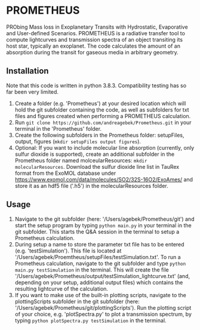 # PROMETHEUS
PRObing Mass loss in Exoplanetary Transits with Hydrostatic, Evaporative and User-defined Scenarios.
PROMETHEUS is a radiative transfer tool to compute lightcurves and transmission spectra of an object
transiting its host star, typically an exoplanet. The code calculates the amount of an absorption during
the transit for gaseous media in arbitrary geometry.

## Installation
Note that this code is written in python 3.8.3. Compatibility testing has so far been very limited.
1. Create a folder (e.g. 'Prometheus') at your desired location which will hold the git subfolder containing the code,
as well as subfolders for txt files and figures created when performing a PROMETHEUS calculation.
2. Run ```git clone https://github.com/andreagebek/Prometheus.git``` in your terminal in the 'Prometheus' folder.
3. Create the following subfolders in the Prometheus folder: setupFiles, output, figures (```mkdir setupFiles output figures```).
4. Optional: If you want to include molecular line absorption (currently, only sulfur dioxide is supported), create an additional 
subfolder in the Prometheus folder named molceularResources: ```mkdir molecularResources```. Download the sulfur dioxide line list
in TauRex format from the ExoMOL database under https://www.exomol.com/data/molecules/SO2/32S-16O2/ExoAmes/ and store it as an hdf5 
file ('.h5') in the molecularResources folder.

## Usage
1. Navigate to the git subfolder (here: '/Users/agebek/Prometheus/git') and start the setup program
by typing ```python main.py``` in your terminal in the git subfolder. This starts the Q&A session
in the terminal to setup a Prometheus calculation.
2. During setup a name to store the parameter txt file has to be entered (e.g. 'testSimulation').
This file is located at '/Users/agebek/Proemtheus/setupFiles/testSimulation.txt'. To run a Prometheus
calculation, navigate to the git subfolder and type ```python main.py testSimulation``` in
the terminal. This will create the file '/Users/agebek/Prometheus/output/testSimulation_lightcurve.txt'
(and, depending on your setup, additional output files) which contains the resulting lightcurve of the calculation.
3. If you want to make use of the built-in plotting scripts, navigate to the plottingScripts subfolder
in the git subfolder (here: '/Users/agebek/Prometheus/git/plottingScripts'). Run the plotting script
of your choice, e.g. 'plotSpectra.py' to plot a transmission spectrum, by typing ```python plotSpectra.py testSimulation```
in the terminal.

